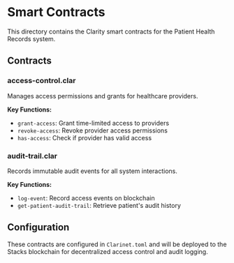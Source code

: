 # Smart Contracts

This directory contains the Clarity smart contracts for the Patient Health Records system.

## Contracts

### access-control.clar
Manages access permissions and grants for healthcare providers.

**Key Functions:**
- `grant-access`: Grant time-limited access to providers
- `revoke-access`: Revoke provider access permissions
- `has-access`: Check if provider has valid access

### audit-trail.clar
Records immutable audit events for all system interactions.

**Key Functions:**
- `log-event`: Record access events on blockchain
- `get-patient-audit-trail`: Retrieve patient's audit history

## Configuration

These contracts are configured in `Clarinet.toml` and will be deployed to the Stacks blockchain for decentralized access control and audit logging.